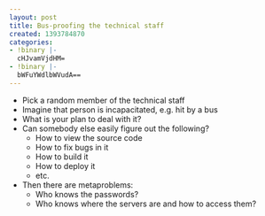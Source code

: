 ```yaml
---
layout: post
title: Bus-proofing the technical staff
created: 1393784870
categories:
- !binary |-
  cHJvamVjdHM=
- !binary |-
  bWFuYWdlbWVudA==
---
```

* Pick a random member of the technical staff
* Imagine that person is incapacitated, e.g. hit by a bus
* What is your plan to deal with it?
* Can somebody else easily figure out the following?
  * How to view the source code
  * How to fix bugs in it
  * How to build it
  * How to deploy it
  * etc.
* Then there are metaproblems:
  * Who knows the passwords?
  * Who knows where the servers are and how to access them?
